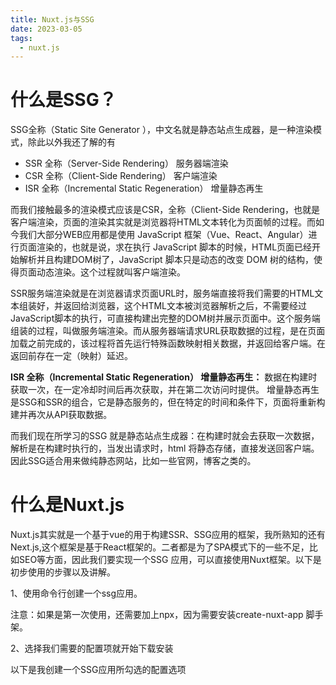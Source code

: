 ```yaml
---
title: Nuxt.js与SSG
date: 2023-03-05
tags:
  - nuxt.js
---
```

# 什么是SSG？

SSG全称（Static Site Generator ），中文名就是静态站点生成器，是一种渲染模式，除此以外我还了解的有

* SSR 全称（Server-Side Rendering） 服务器端渲染
* CSR 全称（Client-Side Rendering） 客户端渲染
* ISR 全称（Incremental Static Regeneration） 增量静态再生

而我们接触最多的渲染模式应该是CSR，全称（Client-Side Rendering，也就是客户端渲染，页面的渲染其实就是浏览器将HTML文本转化为页面帧的过程。而如今我们大部分WEB应用都是使用 JavaScript 框架（Vue、React、Angular）进行页面渲染的，也就是说，求在执行 JavaScript 脚本的时候，HTML页面已经开始解析并且构建DOM树了，JavaScript 脚本只是动态的改变 DOM 树的结构，使得页面动态渲染。这个过程就叫客户端渲染。

SSR服务端渲染就是在浏览器请求页面URL时，服务端直接将我们需要的HTML文本组装好，并返回给浏览器，这个HTML文本被浏览器解析之后，不需要经过JavaScript脚本的执行，可直接构建出完整的DOM树并展示页面中。这个服务端组装的过程，叫做服务端渲染。而从服务器端请求URL获取数据的过程，是在页面加载之前完成的，该过程将首先运行特殊函数映射相关数据，并返回给客户端。在返回前存在一定（映射）延迟。

**ISR 全称（Incremental Static Regeneration） 增量静态再生：**
数据在构建时获取一次，在一定冷却时间后再次获取，并在第二次访问时提供。
增量静态再生是SSG和SSR的组合，它是静态服务的，但在特定的时间和条件下，页面将重新构建并再次从API获取数据。

而我们现在所学习的SSG 就是静态站点生成器：在构建时就会去获取一次数据，解析是在构建时执行的，当发出请求时，html 将静态存储，直接发送回客户端。因此SSG适合用来做纯静态网站，比如一些官网，博客之类的。

# 什么是Nuxt.js

Nuxt.js其实就是一个基于vue的用于构建SSR、SSG应用的框架，我所熟知的还有Next.js,这个框架是基于React框架的。二者都是为了SPA模式下的一些不足，比如SEO等方面，因此我们要实现一个SSG 应用，可以直接使用Nuxt框架。以下是初步使用的步骤以及讲解。

1、使用命令行创建一个ssg应用。

注意：如果是第一次使用，还需要加上npx，因为需要安装create-nuxt-app 脚手架。

2、选择我们需要的配置项就开始下载安装

以下是我创建一个SSG应用所勾选的配置选项
